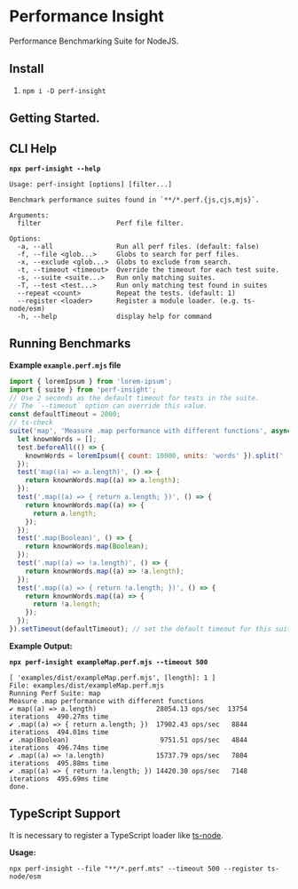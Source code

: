 # Performance Insight

Performance Benchmarking Suite for NodeJS.

## Install

1. `npm i -D perf-insight`

## Getting Started.

## CLI Help

**`npx perf-insight --help`**

<!--- @@inject: static/help.txt --->

```
Usage: perf-insight [options] [filter...]

Benchmark performance suites found in `**/*.perf.{js,cjs,mjs}`.

Arguments:
  filter                   Perf file filter.

Options:
  -a, --all                Run all perf files. (default: false)
  -f, --file <glob...>     Globs to search for perf files.
  -x, --exclude <glob...>  Globs to exclude from search.
  -t, --timeout <timeout>  Override the timeout for each test suite.
  -s, --suite <suite...>   Run only matching suites.
  -T, --test <test...>     Run only matching test found in suites
  --repeat <count>         Repeat the tests. (default: 1)
  --register <loader>      Register a module loader. (e.g. ts-node/esm)
  -h, --help               display help for command
```

<!--- @@inject-end: static/help.txt --->

## Running Benchmarks

**Example `example.perf.mjs` file**

<!--- @@inject: examples/dist/exampleMap.perf.mjs --->

```javascript
import { loremIpsum } from 'lorem-ipsum';
import { suite } from 'perf-insight';
// Use 2 seconds as the default timeout for tests in the suite.
// The `--timeout` option can override this value.
const defaultTimeout = 2000;
// ts-check
suite('map', 'Measure .map performance with different functions', async (test) => {
  let knownWords = [];
  test.beforeAll(() => {
    knownWords = loremIpsum({ count: 10000, units: 'words' }).split(' ');
  });
  test('map((a) => a.length)', () => {
    return knownWords.map((a) => a.length);
  });
  test('.map((a) => { return a.length; })', () => {
    return knownWords.map((a) => {
      return a.length;
    });
  });
  test('.map(Boolean)', () => {
    return knownWords.map(Boolean);
  });
  test('.map((a) => !a.length)', () => {
    return knownWords.map((a) => !a.length);
  });
  test('.map((a) => { return !a.length; })', () => {
    return knownWords.map((a) => {
      return !a.length;
    });
  });
}).setTimeout(defaultTimeout); // set the default timeout for this suite.
```

<!--- @@inject-end: examples/dist/exampleMap.perf.mjs --->

**Example Output:**

**`npx perf-insight exampleMap.perf.mjs --timeout 500`**

<!--- @@inject: static/example.txt --->

```
[ 'examples/dist/exampleMap.perf.mjs', [length]: 1 ]
File: examples/dist/exampleMap.perf.mjs
Running Perf Suite: map
Measure .map performance with different functions
✔ map((a) => a.length)               28054.13 ops/sec  13754 iterations  490.27ms time
✔ .map((a) => { return a.length; })  17902.43 ops/sec   8844 iterations  494.01ms time
✔ .map(Boolean)                       9751.51 ops/sec   4844 iterations  496.74ms time
✔ .map((a) => !a.length)             15737.79 ops/sec   7804 iterations  495.88ms time
✔ .map((a) => { return !a.length; }) 14420.30 ops/sec   7148 iterations  495.69ms time
done.
```

<!--- @@inject-end: static/example.txt --->

## TypeScript Support

It is necessary to register a TypeScript loader like [ts-node](https://typestrong.org/ts-node/).

**Usage:**

```
npx perf-insight --file "**/*.perf.mts" --timeout 500 --register ts-node/esm
```
